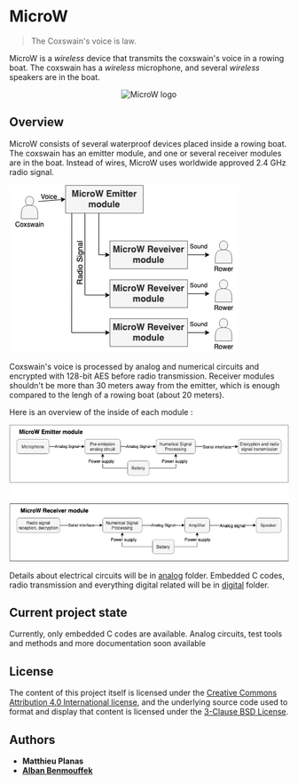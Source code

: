 # MicroW

>  The Coxswain's voice is law.

MicroW is a *wireless* device that transmits the coxswain's voice in a rowing boat. The coxswain has a *wireless* microphone, and several *wireless* speakers are in the boat.

<p align="center">
  <img src="https://github.com/sonibla/MicroW/blob/master/images/logo_small.png" alt="MicroW logo" height="90"/>
</p>

## Overview

MicroW consists of several waterproof devices placed inside a rowing boat. The coxswain has an emitter module, and one or several receiver modules are in the boat. Instead of wires, MicroW uses worldwide approved 2.4 GHz radio signal.

![overview boat](images/Overview_boat.png "Microw overview: boat scale")

Coxswain's voice is processed by analog and numerical circuits and encrypted with 128-bit AES before radio transmission. Receiver modules shouldn't be more than 30 meters away from the emitter, which is enough compared to the lengh of a rowing boat (about 20 meters).

Here is an overview of the inside of each module :

![overview modules](images/Overview_modules.png "Microw overview: modules")

Details about electrical circuits will be in [analog](analog) folder. Embedded C codes, radio transmission and everything digital related will be in [digital](digital) folder.

## Current project state

Currently, only embedded C codes are available.
Analog circuits, test tools and methods and more documentation soon available

## License

The content of this project itself is licensed under the [Creative Commons Attribution 4.0 International license](https://creativecommons.org/licenses/by/4.0/), and the underlying source code used to format 
and display that content is licensed under the [3-Clause BSD License](https://opensource.org/licenses/BSD-3-Clause).

## Authors

* **Matthieu Planas**
* [**Alban Benmouffek**](https://github.com/sonibla)
